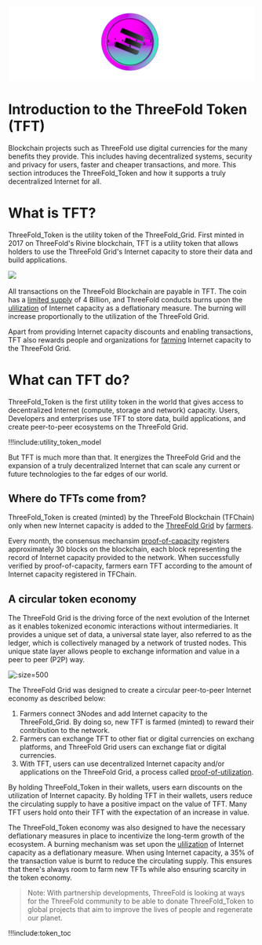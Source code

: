 ![](img/tft.png)

# Introduction to the ThreeFold Token (TFT)

Blockchain projects such as ThreeFold use digital currencies for the many benefits they provide. This includes having decentralized systems, security and privacy for users, faster and cheaper transactions, and more. This section introduces the ThreeFold_Token and how it supports a truly decentralized Internet for all.  

# What is TFT?

ThreeFold_Token is the utility token of the ThreeFold_Grid. First minted in 2017 on ThreeFold's Rivine blockchain, TFT is a utility token that allows holders to use the ThreeFold Grid's Internet capacity to store their data and build applications.

![](img/token_valuable_.jpg)

All transactions on the ThreeFold Blockchain are payable in TFT. The coin has a [limited supply](tft_limited_supply) of 4 Billion, and ThreeFold conducts burns upon the [ulilization](proof_of_utilization) of Internet capacity as a deflationary measure. The burning will increase proportionally to the utilization of the ThreeFold Grid.

Apart from providing Internet capacity discounts and enabling transactions, TFT also rewards people and organizations for [farming](farming_intro) Internet capacity to the ThreeFold Grid.

# What can TFT do?

ThreeFold_Token is the first utility token in the world that gives access to decentralized Internet (compute, storage and network) capacity. Users, Developers and enterprises use TFT to store data, build applications, and create peer-to-peer ecosystems on the ThreeFold Grid. 

!!!include:utility_token_model

But TFT is much more than that. It energizes the ThreeFold Grid and the expansion of a truly decentralized Internet that can scale any current or future technologies to the far edges of our world.

<!-- MOVE TO GRID ![](img/missing_layer_.jpg) -->


## Where do TFTs come from?

ThreeFold_Token is created (minted) by the ThreeFold Blockchain (TFChain) only when new Internet capacity is added to the [ThreeFold Grid](grid_intro) by [farmers](farming_intro). 

Every month, the consensus mechansim [proof-of-capacity](proof_of_capacity) registers approximately 30 blocks on the blockchain, each block representing the record of Internet capacity provided to the network. When successfully verified by proof-of-capacity, farmers earn TFT according to the amount of Internet capacity registered in TFChain.

## A circular token economy

The ThreeFold Grid is the driving force of the next evolution of the Internet as it enables tokenized economic interactions without intermediaries. It provides a unique set of data, a universal state layer, also referred to as the ledger, which is collectively managed by a network of trusted nodes. This unique state layer allows people to exchange information and value in a peer to peer (P2P) way.

![](img/circular_tft3_.jpg ':size=500')

The ThreeFold Grid was designed to create a circular peer-to-peer Internet economy as described below:

1. Farmers connect 3Nodes and add Internet capacity to the ThreeFold_Grid. By doing so, new TFT is farmed (minted) to reward their contribution to the network.  
2. Farmers can exchange TFT to other fiat or digital currencies on exchang platforms, and ThreeFold Grid users can exchange fiat or digital currencies. 
3. With TFT, users can use decentralized Internet capacity and/or applications on the ThreeFold Grid, a process called [proof-of-utilization](utilization).

By holding ThreeFold_Token in their wallets, users earn discounts on the utilization of Internet capacity. By holding TFT in their wallets, users reduce the circulating supply to have a positive impact on the value of TFT. Many TFT users hold onto their TFT with the expectation of an increase in value.

The ThreeFold_Token economy was also designed to have the necessary deflationary measures in place to incentivize the long-term growth of the ecosystem. A burning mechanism was set upon the [ulilization](proof_of_utilization) of Internet capacity as a deflationary measure. When using Internet capacity, a 35% of the transaction value is burnt to reduce the circulating supply. This ensures that there's always room to farm new TFTs while also ensuring scarcity in the token economy.


> Note: With partnership developments, ThreeFold is looking at ways for the ThreeFold community to be able to donate ThreeFold_Token to global projects that aim to improve the lives of people and regenerate our planet. 

!!!include:token_toc
